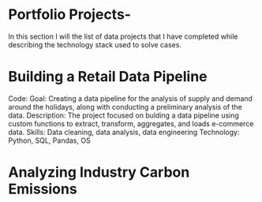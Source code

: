 # Portfolio Projects-
In this section I will the list of data projects that I have completed while describing the technology stack used to solve cases. 
# Building a Retail Data Pipeline 
Code: 
Goal: Creating a data pipeline for the analysis of supply and demand around the holidays, along with conducting a preliminary analysis of the data.
Description: The project focused on bulding a data pipeline using custom functions to extract, transform, aggregates, and loads e-commerce data. 
Skills: Data cleaning, data analysis, data engineering 
Technology: Python, SQL, Pandas, OS 
# Analyzing Industry Carbon Emissions 


